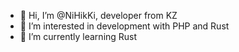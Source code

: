- 👋 Hi, I’m @NiHikKi, developer from KZ
- 👀 I’m interested in development with PHP and Rust
- 🌱 I’m currently learning Rust

